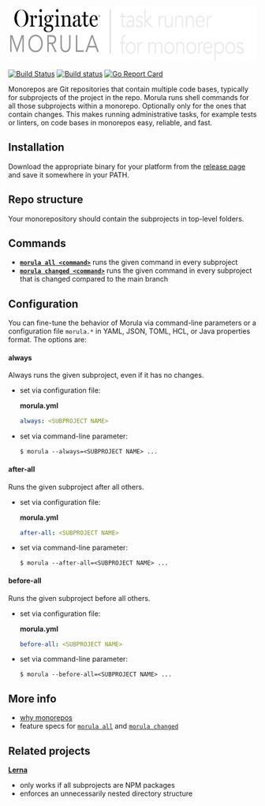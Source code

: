 <img src="documentation/logo.png" width="600" height="111" alt="Morula logo">

[![Build Status](https://travis-ci.org/Originate/morula.svg?branch=master)](https://travis-ci.org/Originate/morula)
[![Build status](https://ci.appveyor.com/api/projects/status/v3ui3ce2uqpr5l2c/branch/master?svg=true)](https://ci.appveyor.com/project/kevgo/morula/branch/master)
[![Go Report Card](https://goreportcard.com/badge/github.com/Originate/morula)](https://goreportcard.com/report/github.com/Originate/morula)

Monorepos are Git repositories that contain multiple code bases,
typically for subprojects of the project in the repo.
Morula runs shell commands for all those subprojects within a monorepo.
Optionally only for the ones that contain changes.
This makes running administrative tasks,
for example tests or linters,
on code bases in monorepos easy, reliable, and fast.


## Installation

Download the appropriate binary for your platform from the
[release page](https://github.com/Originate/morula/releases/latest)
and save it somewhere in your PATH.


## Repo structure

Your monorepository should contain the subprojects in top-level folders.


## Commands

- __[`morula all <command>`](features/all.feature)__
  runs the given command in every subproject
- __[`morula changed <command>`](features/changed.feature)__
  runs the given command in every subproject
  that is changed compared to the main branch


## Configuration

You can fine-tune the behavior of Morula
via command-line parameters
or a configuration file `morula.*`
in YAML, JSON, TOML, HCL, or Java properties format.
The options are:


#### always

Always runs the given subproject, even if it has no changes.

- set via configuration file:

  __morula.yml__
  ```yml
  always: <SUBPROJECT NAME>
  ```

- set via command-line parameter:

  ```
  $ morula --always=<SUBPROJECT NAME> ...
  ```


#### after-all

Runs the given subproject after all others.

- set via configuration file:

  __morula.yml__
  ```yml
  after-all: <SUBPROJECT NAME>
  ```

- set via command-line parameter:

  ```
  $ morula --after-all=<SUBPROJECT NAME> ...
  ```


#### before-all

Runs the given subproject before all others.

- set via configuration file:

  __morula.yml__
  ```yml
  before-all: <SUBPROJECT NAME>
  ```

- set via command-line parameter:

  ```
  $ morula --before-all=<SUBPROJECT NAME> ...
  ```


## More info

- [why monorepos](documentation/why_monorepos.md)
- feature specs for [`morula all`](features/all.feature) and [`morula changed`](features/changed.feature)


## Related projects

__[Lerna](https://github.com/lerna/lerna)__
- only works if all subprojects are NPM packages
- enforces an unnecessarily nested directory structure
